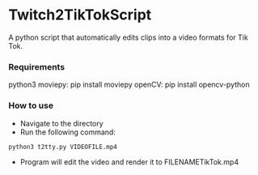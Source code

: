 # Twitch2TikTokScript
A python script that automatically edits clips into a video formats for Tik Tok.

### Requirements
python3
moviepy: pip install moviepy
openCV: pip install opencv-python

### How to use
- Navigate to the directory
- Run the following command:
```
python3 t2tty.py VIDEOFILE.mp4
```
- Program will edit the video and render it to FILENAMETikTok.mp4
